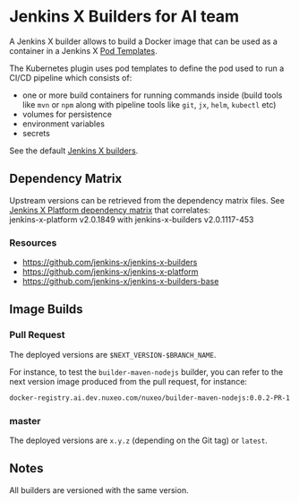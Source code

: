 # Jenkins X Builders for AI team

A Jenkins X builder allows to build a Docker image that can be used as a container in a Jenkins X 
[Pod Templates](https://jenkins-x.io/docs/reference/components/pod-templates/).

The Kubernetes plugin uses pod templates to define the pod used to run a CI/CD pipeline which consists of:

- one or more build containers for running commands inside (build tools like `mvn` or `npm` along with pipeline tools 
like `git`, `jx`, `helm`, `kubectl` etc)
- volumes for persistence
- environment variables
- secrets

See the default [Jenkins X builders](https://github.com/jenkins-x/jenkins-x-builders).

## Dependency Matrix

Upstream versions can be retrieved from the dependency matrix files. See [Jenkins X Platform dependency matrix](https://github.com/jenkins-x/jenkins-x-platform/blob/master/dependency-matrix/matrix.yaml)
that correlates:  
jenkins-x-platform v2.0.1849 with jenkins-x-builders v2.0.1117-453

### Resources

- https://github.com/jenkins-x/jenkins-x-builders
- https://github.com/jenkins-x/jenkins-x-platform
- https://github.com/jenkins-x/jenkins-x-builders-base

## Image Builds

### Pull Request

The deployed versions are `$NEXT_VERSION-$BRANCH_NAME`.

For instance, to test the `builder-maven-nodejs` builder, you can refer to the next version image produced from the 
pull request, for instance:

```bash
docker-registry.ai.dev.nuxeo.com/nuxeo/builder-maven-nodejs:0.0.2-PR-1
```

### master

The deployed versions are `x.y.z` (depending on the Git tag) or `latest`.

## Notes

All builders are versioned with the same version.
